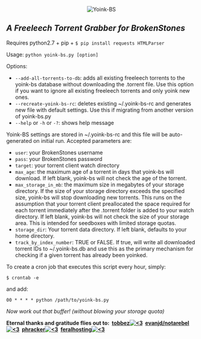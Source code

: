 <p align="center">
<img src="https://i.imgur.com/SOufsEW.png" alt="Yoink-BS">
</p>

*A Freeleech Torrent Grabber for BrokenStones*
---

Requires python2.7 + pip + `$ pip install requests HTMLParser`

Usage: `python yoink-bs.py [option]`

Options:

- `--add-all-torrents-to-db`: adds all existing freeleech torrents to the yoink-bs database without downloading the .torrent file. Use this option if you want to ignore all existing freeleech torrents and only yoink new ones.
- `--recreate-yoink-bs-rc`: deletes existing ~/.yoink-bs-rc and generates new file with default settings. Use this if migrating from another version of yoink-bs.py
- `--help` or `-h` or `-?`: shows help message

Yoink-BS settings are stored in ~/.yoink-bs-rc and this file will be auto-generated on initial run. Accepted parameters are:

- `user`: your BrokenStones username
- `pass`: your BrokenStones password
- `target`: your torrent client watch directory
- `max_age`: the maximum age of a torrent in days that yoink-bs will download. If left blank, yoink-bs will not check the age of the torrent.
- `max_storage_in_mb`: the maximum size in megabytes of your storage directory. If the size of your storage directory exceeds the specified size, yoink-bs will stop downloading new torrents. This runs on the assumption that your torrent client preallocated the space required for each torrent immediately after the .torrent folder is added to your watch directory. If left blank, yoink-bs will not check the size of your storage area. This is intended for seedboxes with limited storage quotas.
- `storage_dir`: Your torrent data directory. If left blank, defaults to your home directory.
- `track_by_index_number`: TRUE or FALSE. If true, will write all downloaded torrent IDs to ~/.yoink-bs.db and use this as the primary mechanism for checking if a given torrent has already been yoinked.

To create a cron job that executes this script every hour, simply:

`$ crontab -e`

and add:

`00 * * * * python /path/to/yoink-bs.py`

*Now work out that buffer! (without blowing your storage quota)*

**Eternal thanks and gratitude flies out to:  [tobbez![<3](http://i.imgur.com/kX2q6Bm.png)](https://what.cd/user.php?id=605)  [evanjd/notarebel![<3](http://i.imgur.com/kX2q6Bm.png)](https://what.cd/user.php?id=417)  [phracker![<3](http://i.imgur.com/kX2q6Bm.png)](https://what.cd/user.php?id=260077)  [feralhosting![<3](http://i.imgur.com/kX2q6Bm.png)](https://www.feralhosting.com)**
